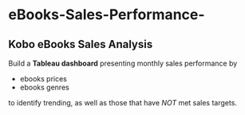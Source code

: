 # eBooks-Sales-Performance-
## Kobo eBooks Sales Analysis


Build a **Tableau dashboard** presenting monthly sales performance by 

- ebooks prices  
- ebooks genres 

to identify trending, as well as those that have *NOT* met sales targets.
